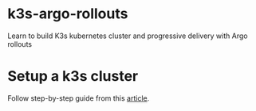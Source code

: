 # k3s-argo-rollouts
Learn to build K3s kubernetes cluster and progressive delivery with Argo rollouts

# Setup a k3s cluster
Follow step-by-step guide from this [article](https://blog.pongzt.com/post/kube-cluster-k3s/).